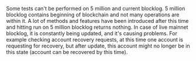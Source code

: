 Some tests can't be performed on 5 million and current blocklog. 5 million blocklog contains beginning of blockchain
and not many operations are within it. A lot of methods and features have been introduced after this time and hitting
run on 5 million blocklog returns nothing. In case of live mainnet blocklog, it is constantly being updated, and it's 
causing problems. For example checking account recovery requests, at this time one account is requesting for recovery, 
but after update, this account might no longer be in this state (account can be recovered by this time).
